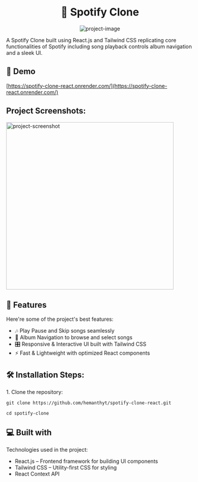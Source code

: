 <h1 align="center" id="title">🎵 Spotify Clone</h1>

<p align="center"><img src="" alt="project-image"></p>

<p id="description">A Spotify Clone built using React.js and Tailwind CSS replicating core functionalities of Spotify including song playback controls album navigation and a sleek UI.</p>

<h2>🚀 Demo</h2>

[https://spotify-clone-react.onrender.com/](https://spotify-clone-react.onrender.com/)

<h2>Project Screenshots:</h2>

<img src="https://www.figma.com/community/resource/69097f62-a005-492c-b16f-07028025e5ee/thumbnail" alt="project-screenshot" width="450" height="450/">

  
  
<h2>🧐 Features</h2>

Here're some of the project's best features:

*   🎶 Play Pause and Skip songs seamlessly
*   📂 Album Navigation to browse and select songs
*   🎛️ Responsive & Interactive UI built with Tailwind CSS
*   ⚡ Fast & Lightweight with optimized React components

<h2>🛠️ Installation Steps:</h2>

<p>1. Clone the repository:</p>

```
git clone https://github.com/hemanthyt/spotify-clone-react.git 
```

```
cd spotify-clone
```

  
  
<h2>💻 Built with</h2>

Technologies used in the project:

*   React.js – Frontend framework for building UI components
*   Tailwind CSS – Utility-first CSS for styling
*   React Context API
